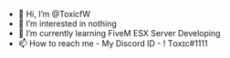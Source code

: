- 👋 Hi, I’m @ToxicfW
- 👀 I’m interested in nothing
- 🌱 I’m currently learning FiveM ESX Server Developing
- 📫 How to reach me - My Discord ID - ! Tᴏxɪc#1111

<!---
ToxicfW/ToxicfW is a ✨ special ✨ repository because its `README.md` (this file) appears on your GitHub profile.
You can click the Preview link to take a look at your changes.
--->
